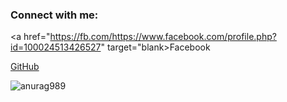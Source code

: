 

<h3 align="left">Connect with me:</h3>

<p align="left">

<a href="https://fb.com/https://www.facebook.com/profile.php?id=100024513426527" target="blank>Facebook

</a>
<a href="https://github.com/anurag989/agg">GitHub</a>

</p>

<p><img align="center" src="https://github-readme-stats.vercel.app/api/top-langs?username=anurag989&show_icons=true&locale=en&layout=compact" alt="anurag989" /></p>
